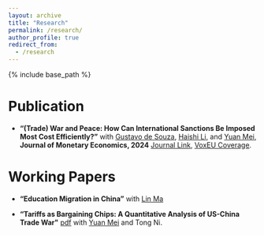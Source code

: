 ```yaml
---
layout: archive
title: "Research"
permalink: /research/
author_profile: true
redirect_from:
  - /research
---
```

{% include base_path %}

# Publication
- **“(Trade) War and Peace: How Can International Sanctions Be Imposed Most Cost Efficiently?”** with [Gustavo de Souza](https://gustavodesouza.net), [Haishi Li](https://sites.google.com/view/haishi-harry-li/home), and [Yuan Mei](https://sites.google.com/site/meiyecon/home), **Journal of Monetary Economics, 2024** [Journal Link]([https://papers.ssrn.com/sol3/papers.cfm?abstract_id=4153921](https://www.sciencedirect.com/science/article/abs/pii/S0304393224000254)), [VoxEU Coverage](https://cepr.org/voxeu/columns/trade-war-and-peace-how-impose-international-trade-sanctions).
   

# Working Papers

- **“Education Migration in China”** with [Lin Ma](https://lin-ma.com/index.html)

- **“Tariffs as Bargaining Chips: A Quantitative Analysis of US-China Trade War"** [pdf](https://naiyuanh.github.io/files/tariff_bargaining.pdf) with [Yuan Mei](https://sites.google.com/site/meiyecon/home) and Tong Ni.

